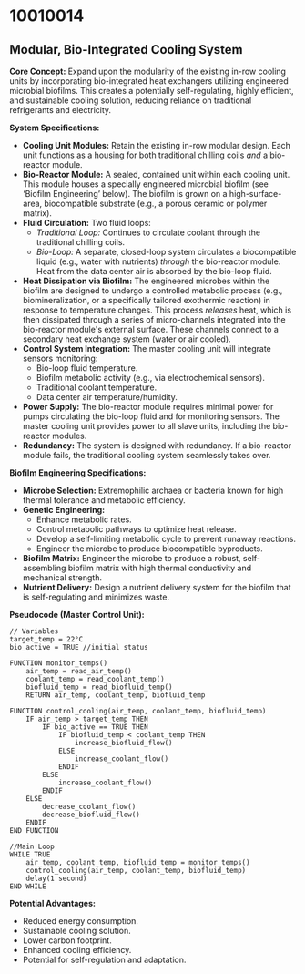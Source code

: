 # 10010014

## Modular, Bio-Integrated Cooling System

**Core Concept:** Expand upon the modularity of the existing in-row cooling units by incorporating bio-integrated heat exchangers utilizing engineered microbial biofilms. This creates a potentially self-regulating, highly efficient, and sustainable cooling solution, reducing reliance on traditional refrigerants and electricity.

**System Specifications:**

*   **Cooling Unit Modules:** Retain the existing in-row modular design. Each unit functions as a housing for both traditional chilling coils *and* a bio-reactor module.
*   **Bio-Reactor Module:** A sealed, contained unit within each cooling unit. This module houses a specially engineered microbial biofilm (see ‘Biofilm Engineering’ below).  The biofilm is grown on a high-surface-area, biocompatible substrate (e.g., a porous ceramic or polymer matrix).
*   **Fluid Circulation:** Two fluid loops: 
    *   *Traditional Loop:* Continues to circulate coolant through the traditional chilling coils.
    *   *Bio-Loop:*  A separate, closed-loop system circulates a biocompatible liquid (e.g., water with nutrients) *through* the bio-reactor module. Heat from the data center air is absorbed by the bio-loop fluid.
*   **Heat Dissipation via Biofilm:** The engineered microbes within the biofilm are designed to undergo a controlled metabolic process (e.g., biomineralization, or a specifically tailored exothermic reaction) in response to temperature changes. This process *releases* heat, which is then dissipated through a series of micro-channels integrated into the bio-reactor module's external surface.  These channels connect to a secondary heat exchange system (water or air cooled).
*   **Control System Integration:** The master cooling unit will integrate sensors monitoring:
    *   Bio-loop fluid temperature.
    *   Biofilm metabolic activity (e.g., via electrochemical sensors).
    *   Traditional coolant temperature.
    *   Data center air temperature/humidity.
*   **Power Supply:**  The bio-reactor module requires minimal power for pumps circulating the bio-loop fluid and for monitoring sensors.  The master cooling unit provides power to all slave units, including the bio-reactor modules.
*   **Redundancy:** The system is designed with redundancy.  If a bio-reactor module fails, the traditional cooling system seamlessly takes over.

**Biofilm Engineering Specifications:**

*   **Microbe Selection:**  Extremophilic archaea or bacteria known for high thermal tolerance and metabolic efficiency.
*   **Genetic Engineering:**
    *   Enhance metabolic rates.
    *   Control metabolic pathways to optimize heat release.
    *   Develop a self-limiting metabolic cycle to prevent runaway reactions.
    *   Engineer the microbe to produce biocompatible byproducts.
*   **Biofilm Matrix:** Engineer the microbe to produce a robust, self-assembling biofilm matrix with high thermal conductivity and mechanical strength.
*   **Nutrient Delivery:** Design a nutrient delivery system for the biofilm that is self-regulating and minimizes waste.

**Pseudocode (Master Control Unit):**

```
// Variables
target_temp = 22°C
bio_active = TRUE //initial status

FUNCTION monitor_temps()
    air_temp = read_air_temp()
    coolant_temp = read_coolant_temp()
    biofluid_temp = read_biofluid_temp()
    RETURN air_temp, coolant_temp, biofluid_temp

FUNCTION control_cooling(air_temp, coolant_temp, biofluid_temp)
    IF air_temp > target_temp THEN
        IF bio_active == TRUE THEN
            IF biofluid_temp < coolant_temp THEN
                increase_biofluid_flow()
            ELSE
                increase_coolant_flow()
            ENDIF
        ELSE
            increase_coolant_flow()
        ENDIF
    ELSE
        decrease_coolant_flow()
        decrease_biofluid_flow()
    ENDIF
END FUNCTION

//Main Loop
WHILE TRUE
    air_temp, coolant_temp, biofluid_temp = monitor_temps()
    control_cooling(air_temp, coolant_temp, biofluid_temp)
    delay(1 second)
END WHILE
```

**Potential Advantages:**

*   Reduced energy consumption.
*   Sustainable cooling solution.
*   Lower carbon footprint.
*   Enhanced cooling efficiency.
*   Potential for self-regulation and adaptation.